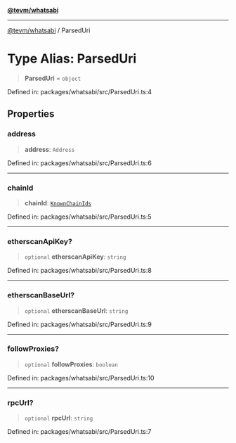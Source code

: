 [**@tevm/whatsabi**](../README.md)

***

[@tevm/whatsabi](../globals.md) / ParsedUri

# Type Alias: ParsedUri

> **ParsedUri** = `object`

Defined in: packages/whatsabi/src/ParsedUri.ts:4

## Properties

### address

> **address**: `Address`

Defined in: packages/whatsabi/src/ParsedUri.ts:6

***

### chainId

> **chainId**: [`KnownChainIds`](KnownChainIds.md)

Defined in: packages/whatsabi/src/ParsedUri.ts:5

***

### etherscanApiKey?

> `optional` **etherscanApiKey**: `string`

Defined in: packages/whatsabi/src/ParsedUri.ts:8

***

### etherscanBaseUrl?

> `optional` **etherscanBaseUrl**: `string`

Defined in: packages/whatsabi/src/ParsedUri.ts:9

***

### followProxies?

> `optional` **followProxies**: `boolean`

Defined in: packages/whatsabi/src/ParsedUri.ts:10

***

### rpcUrl?

> `optional` **rpcUrl**: `string`

Defined in: packages/whatsabi/src/ParsedUri.ts:7
